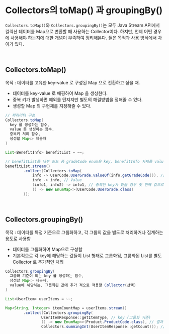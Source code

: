 # Collectors의 toMap() 과 groupingBy()

`Collectors.toMap()`와 `Collectors.groupingBy()`는 모두 Java Stream API에서 컬렉션 데이터를 Map으로 변환할 때 사용하는 Collector이다.
하지만, 언제 어떤 경우에 사용해야 하는지에 대한 개념이 부족하여 정리해본다. 둘은 목적과 사용 방식에서 차이가 있다.

<br/>

Collectors.toMap()
---
목적 : 데이터를 고유한 key-value 로 구성된 Map 으로 전환하고 싶을 때.

- 데이터를 key-value 로 매핑하여 Map 을 생성한다.
- 중복 키가 발생하면 예외를 던지지만 별도의 해결방법을 정해줄 수 있다.
- 생성할 Map 의 구현체를 지정해줄 수 있다.

```java
// 파라미터 구성
Collectors.toMap(
  key 를 생성하는 함수,
  value 를 생성하는 함수,
  중복키 처리 함수,
  생성할 Map<> 제공자
)

List<BenefitInfo> benefitList = ~~;

// benefitList를 내부 필드 중 gradeCode enum을 key, benefitInfo 자체를 value로 매핑
benefitList.stream()
        .collect(Collectors.toMap(
            info -> UserCode.UserGrade.valueOf(info.getGradeCode()), // Key
            info -> info, // Value
            (info1, info2) -> info1, // 중복된 key가 있을 경우 첫 번째 값으로
            () -> new EnumMap<>(UserCode.UserGrade.class)
        ));
```


<br/>

Collectors.groupingBy()
---
목적 : 데이터를 특정 기준으로 그룹화하고, 각 그룹의 값을 별도로 처리하거나 집계하는 용도로 사용함
- 데이터를 그룹화하여 Map으로 구성함
- 기본적으로 각 key에 해당하는 값들이 List 형태로 그룹화됨, 그룹화된 List를 별도 Collector 로 추가적인 처리

```java
Collectors.groupingBy(
  그룹화 기준이 되는 key 를 생성하는 함수,
  생성할 Map<> 제공자,
  value에 해당하는, 그룹화된 값에 추가 적으로 적용할 Collector(선택)
)

List<UserItem> userItems = ~~;

Map<String, Integer> itemCountMap = userItems.stream()
        .collect(Collectors.groupingBy(
                UserItemResponse::getItemType, // key (그룹화 기준)
                () -> new EnumMap<>(Product.ProductCode.class), // 결과 Map 구현체
                Collectors.summingInt(UserItemResponse::getCount))); // 그룹화된 값 집계
```
